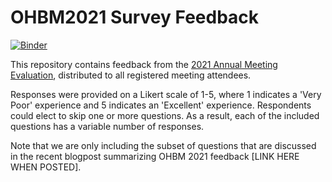 # OHBM2021 Survey Feedback

[![Binder](https://mybinder.org/badge_logo.svg)](https://mybinder.org/v2/gh/emdupre/ohbm2021-survey-feedback/HEAD?filepath=content%2Findex.md)

This repository contains feedback from the [2021 Annual Meeting Evaluation](./data/ohbm20201-annual-meeting-eval.csv),
distributed to all registered meeting attendees.

Responses were provided on a Likert scale of 1-5,
where 1 indicates a 'Very Poor' experience and 5 indicates an 'Excellent' experience.
Respondents could elect to skip one or more questions.
As a result, each of the included questions has a variable number of responses.

Note that we are only including the subset of questions that are discussed in the
recent blogpost summarizing OHBM 2021 feedback [LINK HERE WHEN POSTED].
